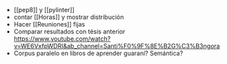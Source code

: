 
- [[pep8]] y [[pylinter]]
- contar [[Horas]] y mostrar distribución
- Hacer [[Reuniones]] fijas
- Comparar resultados con tésis anterior https://www.youtube.com/watch?v=WE6VxfpWDRI&ab_channel=Santi%F0%9F%8E%B2G%C3%B3ngora
- Corpus paralelo en libros de aprender guaraní? Semántica?